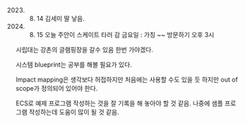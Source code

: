 2023. 08. 14 김세미 딸 낳음.
2024. 08. 15 오늘 주안이 스케이트 타러 감
금요일 : 가칭 ~~ 방문하기 오후 3시

시립대는 강촌의 글램핑장을 갈수 있음 한번 가야겠다.

시스템 blueprint는 공부를 해볼 필요가 있다.

Impact mapping은 생각보다 허접하지만 처음에는 사용할 수도 있을 듯 하지만 out of scope가 정의되어 있어야 한다.

ECS로 예제 프로그램 작성하는 것을 잘 기록을 해 놓아야 할 것 같음. 나중에 샘플 프로그램 작성하는데 도움이
많이 될 것 같음. 